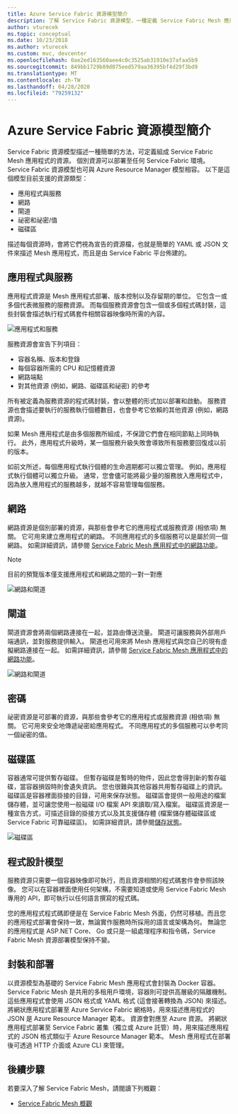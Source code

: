 ```yaml
---
title: Azure Service Fabric 資源模型簡介
description: 了解 Service Fabric 資源模型，一種定義 Service Fabric Mesh 應用程式的簡化方法。
author: vturecek
ms.topic: conceptual
ms.date: 10/23/2018
ms.author: vturecek
ms.custom: mvc, devcenter
ms.openlocfilehash: 0ae2ed163560aee4c0c3525ab31910e37afaa5b9
ms.sourcegitcommit: 849bb1729b89d075eed579aa36395bf4d29f3bd9
ms.translationtype: MT
ms.contentlocale: zh-TW
ms.lasthandoff: 04/28/2020
ms.locfileid: "79259132"
---
```

# <a name="introduction-to-service-fabric-resource-model"></a>Azure Service Fabric 資源模型簡介

Service Fabric 資源模型描述一種簡單的方法，可定義組成 Service Fabric Mesh 應用程式的資源。 個別資源可以部署至任何 Service Fabric 環境。  Service Fabric 資源模型也可與 Azure Resource Manager 模型相容。 以下是這個模型目前支援的資源類型：

- 應用程式與服務
- 網路
- 閘道
- 祕密和祕密/值
- 磁碟區

描述每個資源時，會將它們視為宣告的資源檔，也就是簡單的 YAML 或 JSON 文件來描述 Mesh 應用程式，而且是由 Service Fabric 平台佈建的。

## <a name="applications-and-services"></a>應用程式與服務

應用程式資源是 Mesh 應用程式部署、版本控制以及存留期的單位。 它包含一或多個代表微服務的服務資源。 而每個服務資源會包含一個或多個程式碼封裝，這些封裝會描述執行程式碼套件相關容器映像時所需的內容。

![應用程式和服務][Image1]

服務資源會宣告下列項目：

- 容器名稱、版本和登錄
- 每個容器所需的 CPU 和記憶體資源
- 網路端點
- 對其他資源 (例如，網路、磁碟區和祕密) 的參考 

所有被定義為服務資源的程式碼封裝，會以整體的形式加以部署和啟動。 服務資源也會描述要執行的服務執行個體數目，也會參考它依賴的其他資源 (例如，網路資源)。

如果 Mesh 應用程式是由多個服務所組成，不保證它們會在相同節點上同時執行。 此外，應用程式升級時，某一個服務升級失敗會導致所有服務要回復成以前的版本。

如前文所述，每個應用程式執行個體的生命週期都可以獨立管理。 例如，應用程式執行個體可以獨立升級。 通常，您會儘可能將最少量的服務放入應用程式中，因為放入應用程式的服務越多，就越不容易管理每個服務。

## <a name="networks"></a>網路

網路資源是個別部署的資源，與那些會參考它的應用程式或服務資源 (相依項) 無關。 它可用來建立應用程式的網路。 不同應用程式的多個服務可以是屬於同一個網路。  如需詳細資訊，請參閱 [Service Fabric Mesh 應用程式中的網路功能](service-fabric-mesh-networks-and-gateways.md)。

> [!NOTE]
> 目前的預覽版本僅支援應用程式和網路之間的一對一對應

![網路和閘道][Image2]

## <a name="gateways"></a>閘道
閘道資源會將兩個網路連接在一起，並路由傳送流量。  閘道可讓服務與外部用戶端通訊，並對服務提供輸入。  閘道也可用來將 Mesh 應用程式與您自己的現有虛擬網路連接在一起。 如需詳細資訊，請參閱 [Service Fabric Mesh 應用程式中的網路功能](service-fabric-mesh-networks-and-gateways.md)。

![網路和閘道][Image2]

## <a name="secrets"></a>密碼

祕密資源是可部署的資源，與那些會參考它的應用程式或服務資源 (相依項) 無關。 它可用來安全地傳遞祕密給應用程式。 不同應用程式的多個服務可以參考同一個祕密的值。

## <a name="volumes"></a>磁碟區

容器通常可提供暫存磁碟。 但暫存磁碟是暫時的物件，因此您會得到新的暫存磁碟，當容器損毀時則會遺失資訊。 您也很難與其他容器共用暫存磁碟上的資訊。 磁碟區是容器裡面掛接的目錄，可用來保存狀態。 磁碟區會提供一般用途的檔案儲存體，並可讓您使用一般磁碟 I/O 檔案 API 來讀取/寫入檔案。 磁碟區資源是一種宣告方式，可描述目錄的掛接方式以及其支援儲存體 (檔案儲存體磁碟區或 Service Fabric 可靠磁碟區)。  如需詳細資訊，請參閱[儲存狀態](service-fabric-mesh-storing-state.md#volumes)。

![磁碟區][Image3]

## <a name="programming-models"></a>程式設計模型
服務資源只需要一個容器映像即可執行，而且資源相關的程式碼套件會參照該映像。 您可以在容器裡面使用任何架構，不需要知道或使用 Service Fabric Mesh 專用的 API，即可執行以任何語言撰寫的程式碼。 

您的應用程式程式碼即便是在 Service Fabric Mesh 外面，仍然可移植。而且您的應用程式部署會保持一致，無論實作服務時所採用的語言或架構為何。 無論您的應用程式是 ASP.NET Core、 Go 或只是一組處理程序和指令碼，Service Fabric Mesh 資源部署模型保持不變。 

## <a name="packaging-and-deployment"></a>封裝和部署

以資源模型為基礎的 Service Fabric Mesh 應用程式會封裝為 Docker 容器。  Service Fabric Mesh 是共用的多租用戶環境，容器則可提供高層級的隔離機制。  這些應用程式會使用 JSON 格式或 YAML 格式 (這會接著轉換為 JSON) 來描述。 將網狀應用程式部署至 Azure Service Fabric 網格時，用來描述應用程式的 JSON 是 Azure Resource Manager 範本。 資源會對應至 Azure 資源。  將網狀應用程式部署至 Service Fabric 叢集（獨立或 Azure 託管）時，用來描述應用程式的 JSON 格式類似于 Azure Resource Manager 範本。  Mesh 應用程式在部署後可透過 HTTP 介面或 Azure CLI 來管理。 


## <a name="next-steps"></a>後續步驟 
若要深入了解 Service Fabric Mesh，請閱讀下列概觀：
- [Service Fabric Mesh 概觀](service-fabric-mesh-overview.md)

[Image1]: media/service-fabric-mesh-service-fabric-resources/AppsAndServices.png
[Image2]: media/service-fabric-mesh-service-fabric-resources/NetworkAndGateway.png
[Image3]: media/service-fabric-mesh-service-fabric-resources/volumes.png
